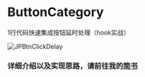 # ButtonCategory

1行代码快速集成按钮延时处理（hook实战）

![JPBtnClickDelay](http://upload-images.jianshu.io/upload_images/2122663-542d9c1148c40abb.gif?imageMogr2/auto-orient/strip)

### 详细介绍以及实现思路，请前往我的[简书](http://www.jianshu.com/p/e791b7927f32)
